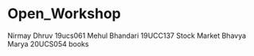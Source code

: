 # Open_Workshop
Nirmay Dhruv 19ucs061 
Mehul Bhandari 19UCC137 Stock Market
Bhavya Marya  20UCS054 books
